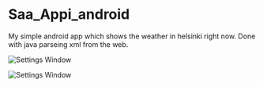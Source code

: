 # Saa_Appi_android

My simple android app which shows the weather in helsinki right now.
Done with java parseing xml from the web.

![Settings Window](https://raw.githubusercontent.com/ddrank/Saa_Appi_android/master/app/src/main/res/screenshots/1.png)

![Settings Window](https://raw.githubusercontent.com/ddrank/Saa_Appi_android/master/app/src/main/res/screenshots/2.png)
